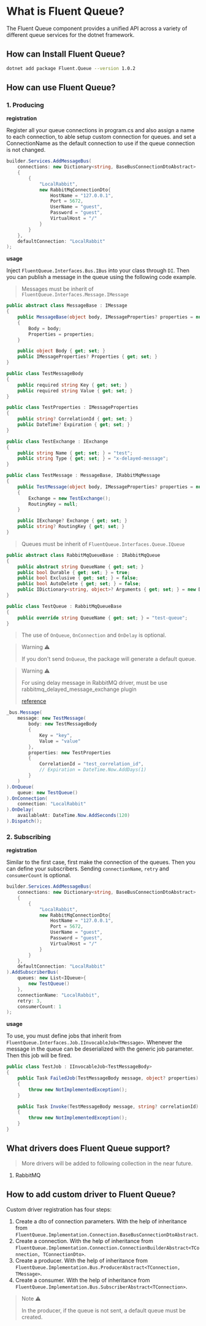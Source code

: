 # What is Fluent Queue?

The Fluent Queue component provides a unified API across a variety of different queue services for the dotnet framework.

## How can Install Fluent Queue?

```sh
dotnet add package Fluent.Queue --version 1.0.2
```

## How can use Fluent Queue?

### 1. Producing

**registration**

Register all your queue connections in program.cs and also assign a name to each connection, to able setup custom connection for queues. and set a ConnectionName as the default connection to use if the queue connection is not changed.

```c#
builder.Services.AddMessageBus(
    connections: new Dictionary<string, BaseBusConnectionDtoAbstract>
    {
        {
            "LocalRabbit",
            new RabbitMqConnectionDto{
                HostName = "127.0.0.1",
                Port = 5672,
                UserName = "guest",
                Password = "guest",
                VirtualHost = "/"
            }
        }
    },
    defaultConnection: "LocalRabbit"
);

```

**usage**

Inject `FluentQueue.Interfaces.Bus.IBus` into your class through `DI`. Then you can publish a message in the queue using the following code example.

> Messages must be inherit of `FluentQueue.Interfaces.Message.IMessage`

```c#
public abstract class MessageBase : IMessage
{
    public MessageBase(object body, IMessageProperties? properties = null)
    {
        Body = body;
        Properties = properties;
    }

    public object Body { get; set; }
    public IMessageProperties? Properties { get; set; }
}

public class TestMessageBody
{
    public required string Key { get; set; }
    public required string Value { get; set; }
}

public class TestProperties : IMessageProperties
{
    public string? CorrelationId { get; set; }
    public DateTime? Expiration { get; set; }
}

public class TestExchange : IExchange
{
    public string Name { get; set; } = "test";
    public string Type { get; set; } = "x-delayed-message";
}

public class TestMessage : MessageBase, IRabbitMqMessage
{
    public TestMessage(object body, IMessageProperties? properties = null) : base(body, properties)
    {
        Exchange = new TestExchange();
        RoutingKey = null;
    }

    public IExchange? Exchange { get; set; }
    public string? RoutingKey { get; set; }
}

```

> Queues must be inherit of `FluentQueue.Interfaces.Queue.IQueue`

```c#
public abstract class RabbitMqQueueBase : IRabbitMqQueue
{
    public abstract string QueueName { get; set; }
    public bool Durable { get; set; } = true;
    public bool Exclusive { get; set; } = false;
    public bool AutoDelete { get; set; } = false;
    public IDictionary<string, object>? Arguments { get; set; } = new Dictionary<string, object>();
}

public class TestQueue : RabbitMqQueueBase
{
    public override string QueueName { get; set; } = "test-queue";
}
```

> The use of `OnQueue`, `OnConnection` and `OnDelay` is optional.

> Warning ⚠️
> 
> If you don't send `OnQueue`, the package will generate a default queue.

> Warning ⚠️
> 
> For using delay message in RabbitMQ driver, must be use rabbitmq_delayed_message_exchange plugin
> 
> [reference](https://blog.rabbitmq.com/posts/2015/04/scheduling-messages-with-rabbitmq/)

```c#
_bus.Message(
    message: new TestMessage(
        body: new TestMessageBody
        {
            Key = "key",
            Value = "value"
        },
        properties: new TestProperties
        {
            CorrelationId = "test_correlation_id",
            // Expiration = DateTime.Now.AddDays(1)
        }
    )
).OnQueue(
    queue: new TestQueue()
).OnConnection(
    connection: "LocalRabbit"
).OnDelay(
    availableAt: DateTime.Now.AddSeconds(120)
).Dispatch();
```

### 2. Subscribing

**registration**

Similar to the first case, first make the connection of the queues. Then you can define your subscribers. Sending `connectionName`, `retry` and `consumerCount` is optional.

```c#
builder.Services.AddMessageBus(
    connections: new Dictionary<string, BaseBusConnectionDtoAbstract>
    {
        {
            "LocalRabbit",
            new RabbitMqConnectionDto{
                HostName = "127.0.0.1",
                Port = 5672,
                UserName = "guest",
                Password = "guest",
                VirtualHost = "/"
            }
        }
    },
    defaultConnection: "LocalRabbit"
).AddSubscriberBus(
    queues: new List<IQueue>{
        new TestQueue()
    },
    connectionName: "LocalRabbit",
    retry: 3,
    consumerCount: 1
);
```

**usage**

To use, you must define jobs that inherit from `FluentQueue.Interfaces.Job.IInvocableJob<TMessage>`. Whenever the message in the queue can be deserialized with the generic job parameter. Then this job will be fired.

```c#
public class TestJob : IInvocableJob<TestMessageBody>
{
    public Task FailedJob(TestMessageBody message, object? properties)
    {
        throw new NotImplementedException();
    }

    public Task Invoke(TestMessageBody message, string? correlationId)
    {
        throw new NotImplementedException();
    }
}

```
## What drivers does Fluent Queue support?

> More drivers will be added to following collection in the near future.

1. RabbitMQ

## How to add custom driver to Fluent Queue?

Custom driver registration has four steps:

1. Create a dto of connection parameters. With the help of inheritance from `FluentQueue.Implementation.Connection.BaseBusConnectionDtoAbstract`.
2. Create a connection. With the help of inheritance from `FluentQueue.Implementation.Connection.ConnectionBuilderAbstract<TConnection, TConnectionDto>`.
3. Create a producer. With the help of inheritance from `FluentQueue.Implementation.Bus.ProducerAbstract<TConnection, TMessage>`.
4. Create a consumer. With the help of inheritance from `FluentQueue.Implementation.Bus.SubscriberAbstract<TConnection>`.

> Note ⚠️
> 
> In the producer, if the queue is not sent, a default queue must be created.